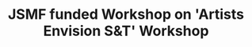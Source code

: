 ---
dateStart: 2011-10-17
dateEnd: 2011-10-18
title: "JSMF funded Workshop on 'Artists Envision S&T' Workshop"
venue: "National Academy of Sciences"
organizer: "Katy Börner, JD Talasek, Director of Cultural Programs of the National Academy of Sciences"
credit:
city: Arlington
state: VA
country: USA
pdfLink:
venueImages:
---